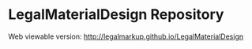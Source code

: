 # LegalMaterialDesign Repository

Web viewable version: http://legalmarkup.github.io/LegalMaterialDesign 

